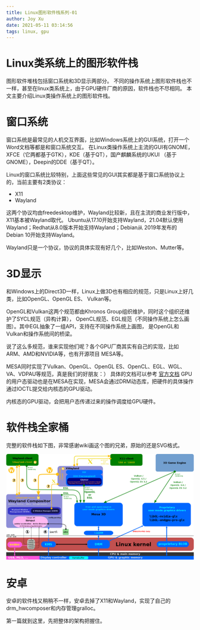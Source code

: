 ```yaml
---
title: Linux图形软件栈系列-01
author: Joy Xu
date: 2021-05-11 03:14:56
tags: linux, gpu
---
```


# Linux类系统上的图形软件栈

图形软件堆栈包括窗口系统和3D显示两部分。
不同的操作系统上图形软件栈也不一样，甚至在linux类系统上，由于GPU硬件厂商的原因，软件栈也不尽相同。
本文主要介绍Linux类操作系统上的图形软件栈。

# 窗口系统

窗口系统是最常见的人机交互界面，比如Windows系统上的GUI系统，打开一个Word文档等都是和窗口系统交互。
在Linux类操作系统上主流的GUI有GNOME，XFCE（它两都基于GTK），KDE（基于QT），国产麒麟系统的UKUI
（基于GNOME），Deepin的DDE（基于QT）。

Linux的窗口系统比较特别，上面这些常见的GUI其实都是基于窗口系统协议上的，当前主要有2类协议：
* X11
* Wayland

这两个协议均由freedesktop维护，Wayland比较新，且在主流的商业发行版中，X11基本被Wayland取代。
Ubuntu从17.10开始支持Wayland，21.04默认使用Wayland；Redhat从8.0版本开始支持Wayland；Debian从
2019年发布的Debian 10开始支持Wayland。

Wayland只是一个协议，协议的具体实现有好几个，比如Weston、Mutter等。

# 3D显示

和Windows上的Direct3D一样，Linux上做3D也有相应的规范，只是Linux上好几类，比如OpenGL、OpenGL ES、
Vulkan等。

OpenGL和Vulkan这两个规范都由Khronos Group组织维护，同时这个组织还维护了SYCL规范（异构计算），
OpenCL规范、EGL规范（不同操作系统上怎么画图）。其中EGL抽象了一组API，支持在不同操作系统上画图，
是OpenGL和Vulkan和操作系统间的桥梁。

说了这么多规范，谁来实现他们呢？各个GPU厂商其实有自己的实现，比如ARM、AMD和NVIDIA等，也有开源项目
MESA等。

MESA同时实现了Vulkan、OpenGL、OpenGL ES、OpenCL、EGL、WGL、VA、VDPAU等规范，真是我们的好朋友：）
具体的文档可以参考 [官方文档](https://docs.mesa3d.org/)
GPU的用户态驱动也是在MESA在实现，MESA会通过DRM动态库，把硬件的具体操作通过IOCTL提交给内核态的GPU驱动。

内核态的GPU驱动，会把用户态传递过来的操作调度给GPU硬件。

# 软件栈全家桶

完整的软件栈如下图，非常感谢wiki画这个图的兄弟，原始的还是SVG格式。

![GPU arch](/images/gpu-arch.png)

# 安卓

安卓的软件栈又稍稍不一样，安卓去掉了X11和Wayland，实现了自己的drm_hwcomposer和内存管理gralloc。

第一篇就到这里，先把整体的架构把握住。
